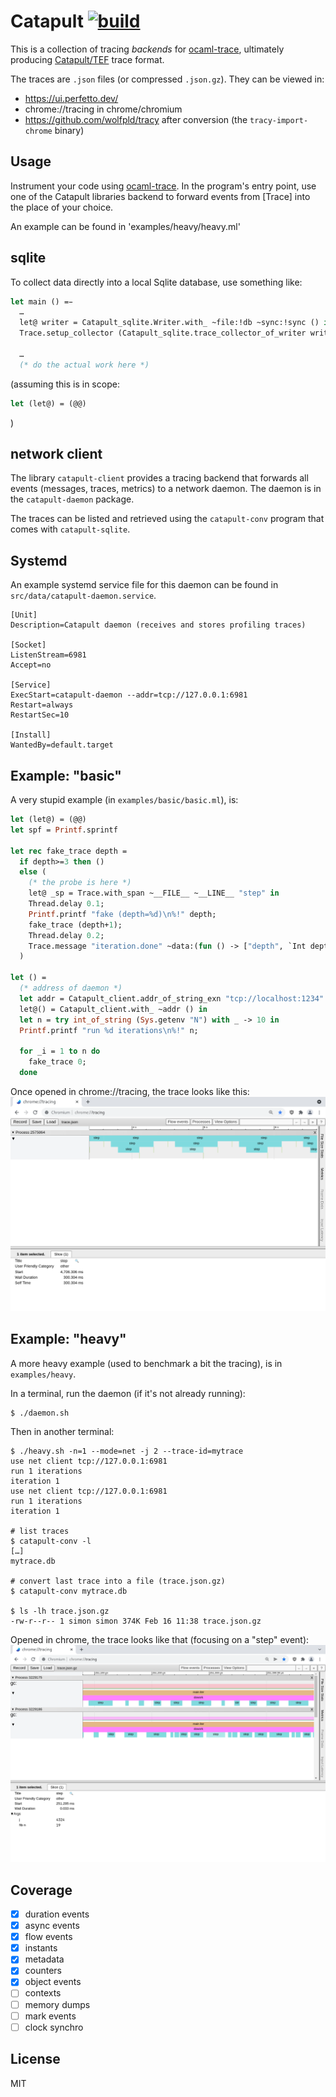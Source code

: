 # Catapult [![build](https://github.com/imandra-ai/catapult/actions/workflows/main.yml/badge.svg)](https://github.com/imandra-ai/catapult/actions/workflows/main.yml)

This is a collection of tracing _backends_ for
[ocaml-trace](https://github.com/c-cube/ocaml-trace/), ultimately producing
[Catapult/TEF](https://docs.google.com/document/d/1CvAClvFfyA5R-PhYUmn5OOQtYMH4h6I0nSsKchNAySU/)
trace format.


The traces are `.json` files (or compressed `.json.gz`). They can be viewed in:
- https://ui.perfetto.dev/
- chrome://tracing in chrome/chromium
- https://github.com/wolfpld/tracy after conversion (the `tracy-import-chrome` binary)

## Usage

Instrument your code using [ocaml-trace](https://github.com/c-cube/ocaml-trace/).
In the program's entry point, use one of the Catapult libraries
backend to forward events from [Trace] into the place of your choice.

An example can be found in 'examples/heavy/heavy.ml'

## sqlite

To collect data directly into a local Sqlite database, use something like:

```ocaml
let main () =̵
  …
  let@ writer = Catapult_sqlite.Writer.with_ ~file:!db ~sync:!sync () in
  Trace.setup_collector (Catapult_sqlite.trace_collector_of_writer writer);

  …
  (* do the actual work here *)
```

(assuming this is in scope:
```ocaml
let (let@) = (@@)
```
)


## network client

The library `catapult-client` provides a tracing backend that forwards all events
(messages, traces, metrics) to a network daemon. The daemon is in the
`catapult-daemon` package.

The traces can be listed and retrieved using the `catapult-conv` program that
comes with `catapult-sqlite`.

## Systemd

An example systemd service file for this daemon can
be found in `src/data/catapult-daemon.service`.

```systemd
[Unit]
Description=Catapult daemon (receives and stores profiling traces)

[Socket]
ListenStream=6981
Accept=no

[Service]
ExecStart=catapult-daemon --addr=tcp://127.0.0.1:6981
Restart=always
RestartSec=10

[Install]
WantedBy=default.target
```

## Example: "basic"

A very stupid example (in `examples/basic/basic.ml`), is:

```ocaml
let (let@) = (@@)
let spf = Printf.sprintf

let rec fake_trace depth =
  if depth>=3 then ()
  else (
    (* the probe is here *)
    let@ _sp = Trace.with_span ~__FILE__ ~__LINE__ "step" in
    Thread.delay 0.1;
    Printf.printf "fake (depth=%d)\n%!" depth;
    fake_trace (depth+1);
    Thread.delay 0.2;
    Trace.message "iteration.done" ~data:(fun () -> ["depth", `Int depth]);
  )

let () =
  (* address of daemon *)
  let addr = Catapult_client.addr_of_string_exn "tcp://localhost:1234" in
  let@() = Catapult_client.with_ ~addr () in
  let n = try int_of_string (Sys.getenv "N") with _ -> 10 in
  Printf.printf "run %d iterations\n%!" n;

  for _i = 1 to n do
    fake_trace 0;
  done
```

Once opened in chrome://tracing, the trace looks like this:
![viewer screenshot](media/viewer1.png)

## Example: "heavy"

A more heavy example (used to benchmark a bit the tracing), is in `examples/heavy`.

In a terminal, run the daemon (if it's not already running):

``` 
$ ./daemon.sh
```

Then in another terminal:

```
$ ./heavy.sh -n=1 --mode=net -j 2 --trace-id=mytrace
use net client tcp://127.0.0.1:6981
run 1 iterations
iteration 1
use net client tcp://127.0.0.1:6981
run 1 iterations
iteration 1

# list traces
$ catapult-conv -l
[…]
mytrace.db

# convert last trace into a file (trace.json.gz)
$ catapult-conv mytrace.db

$ ls -lh trace.json.gz 
-rw-r--r-- 1 simon simon 374K Feb 16 11:38 trace.json.gz
```

Opened in chrome, the trace looks like that (focusing on a "step" event):
![viewer screenshot](media/viewer2.png)

## Coverage

- [x] duration events
- [x] async events
- [x] flow events
- [x] instants
- [x] metadata
- [x] counters
- [x] object events
- [ ] contexts
- [ ] memory dumps
- [ ] mark events
- [ ] clock synchro

## License

MIT
